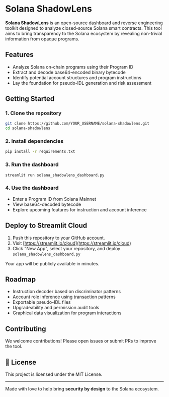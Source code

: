 
# Solana ShadowLens

**Solana ShadowLens** is an open-source dashboard and reverse engineering toolkit designed to analyze closed-source Solana smart contracts. This tool aims to bring transparency to the Solana ecosystem by revealing non-trivial information from opaque programs.

## Features

- Analyze Solana on-chain programs using their Program ID
- Extract and decode base64-encoded binary bytecode
- Identify potential account structures and program instructions
- Lay the foundation for pseudo-IDL generation and risk assessment

## Getting Started

### 1. Clone the repository
```bash
git clone https://github.com/YOUR_USERNAME/solana-shadowlens.git
cd solana-shadowlens
```

### 2. Install dependencies
```bash
pip install -r requirements.txt
```

### 3. Run the dashboard
```bash
streamlit run solana_shadowlens_dashboard.py
```

### 4. Use the dashboard
- Enter a Program ID from Solana Mainnet
- View base64-decoded bytecode
- Explore upcoming features for instruction and account inference

## Deploy to Streamlit Cloud

1. Push this repository to your GitHub account.
2. Visit [https://streamlit.io/cloud](https://streamlit.io/cloud)
3. Click "New App", select your repository, and deploy `solana_shadowlens_dashboard.py`

Your app will be publicly available in minutes.

## Roadmap

- Instruction decoder based on discriminator patterns
- Account role inference using transaction patterns
- Exportable pseudo-IDL files
- Upgradeability and permission audit tools
- Graphical data visualization for program interactions

## Contributing

We welcome contributions! Please open issues or submit PRs to improve the tool.

## 📄 License

This project is licensed under the MIT License.

---

Made with love to help bring **security by design** to the Solana ecosystem.
